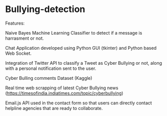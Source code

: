 # Bullying-detection

Features:

Naive Bayes Machine Learning Classifier to detect if a message is harrasment or not.

Chat Application developed using Python GUI (tkinter) and Python based Web Socket.

Integration of Twitter API to classify a Tweet as Cyber Bullying or not, along with a personal notification sent to the user.

Cyber Bulling comments Dataset (Kaggle)

Real time web scrapping of latest Cyber Bullying news (https://timesofindia.indiatimes.com/topic/cyberbullying)

Email.js API used in the contact form so that users can directly contact helpline agencies that are ready to collaborate.

